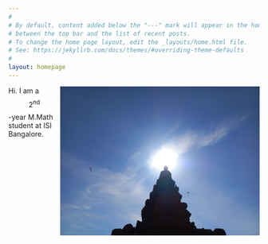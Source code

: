 ```yaml
---
#
# By default, content added below the "---" mark will appear in the home page
# between the top bar and the list of recent posts.
# To change the home page layout, edit the _layouts/home.html file.
# See: https://jekyllrb.com/docs/themes/#overriding-theme-defaults
#
layout: homepage
---
```


<img style="float: right;" width="400" 
     height="300" src="/assets/img/sun.jpg">
Hi. I am a $$2^{\text{nd}}$$-year M.Math student at ISI Bangalore.
